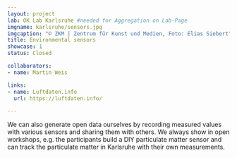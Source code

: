 ```yaml
---
layout: project
lab: OK Lab Karlsruhe #needed for Aggregation on Lab-Page
imgname: karlsruhe/sensors.jpg
imgcaption: "© ZKM | Zentrum für Kunst und Medien, Foto: Elias Siebert"
title: Environmental sensors
showcase: 1
status: Closed

collaborators:
- name: Martin Weis

links:
- name: Luftdaten.info
  url: https://luftdaten.info/

---
```


We can also generate open data ourselves by recording measured values with various sensors and sharing them with others. We always show in open workshops, e.g. the participants build a DIY particulate matter sensor and can track the particulate matter in Karlsruhe with their own measurements.
